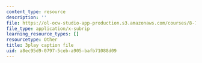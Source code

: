 ```yaml
---
content_type: resource
description: ''
file: https://ol-ocw-studio-app-production.s3.amazonaws.com/courses/8-701-introduction-to-nuclear-and-particle-physics-fall-2020/a8ec95d907975ceba905bafb71088d09_jC96H8qT3DQ.vtt
file_type: application/x-subrip
learning_resource_types: []
resourcetype: Other
title: 3play caption file
uid: a8ec95d9-0797-5ceb-a905-bafb71088d09
---
```

